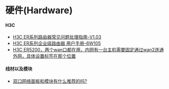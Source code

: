 # 硬件(Hardware)

#### H3C
* [H3C ER系列路由器常见问题处理指南-V1.03](http://www.h3c.com/cn/Service/Document_Center/Routers/Catalog/ER/ER5200/Maintenance/Maintenance_Manual/H3C_ER(V1.03)/)
* [H3C ER系列企业级路由器 用户手册-6W105](http://www.h3c.com/cn/Service/Document_Center/Routers/Catalog/ER/ER3100/Configure/User_Manual/H3C_ER_UM-6W105/201403/819372_30005_0.htm)
* [H3C ER5200，两个wan口都在用，内网有一台主机需要固定通过wan2连通外网，具体设置标签在那个位置](http://ask.zol.com.cn/q/169207.html)

#### 线材以及模块
* [双口网络面板和模块有什么推荐的吗?](https://www.chiphell.com/thread-1043877-1-1.html)

